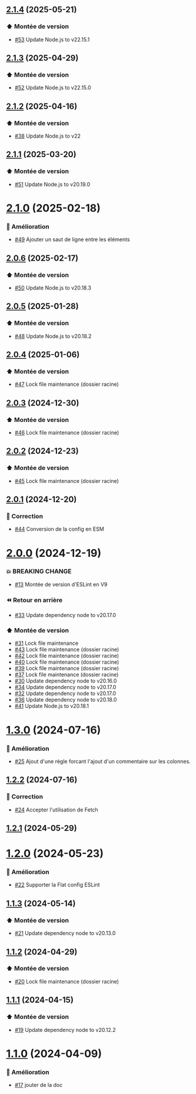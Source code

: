 ## [2.1.4](https://github.com/1024pix/eslint-plugin/compare/v2.1.3...v2.1.4) (2025-05-21)

### :arrow_up: Montée de version

- [#53](https://github.com/1024pix/eslint-plugin/pull/53) Update Node.js to v22.15.1

## [2.1.3](https://github.com/1024pix/eslint-plugin/compare/v2.1.2...v2.1.3) (2025-04-29)

### :arrow_up: Montée de version

- [#52](https://github.com/1024pix/eslint-plugin/pull/52) Update Node.js to v22.15.0

## [2.1.2](https://github.com/1024pix/eslint-plugin/compare/v2.1.1...v2.1.2) (2025-04-16)

### :arrow_up: Montée de version

- [#38](https://github.com/1024pix/eslint-plugin/pull/38) Update Node.js to v22

## [2.1.1](https://github.com/1024pix/eslint-plugin/compare/v2.1.0...v2.1.1) (2025-03-20)

### :arrow_up: Montée de version

- [#51](https://github.com/1024pix/eslint-plugin/pull/51) Update Node.js to v20.19.0

# [2.1.0](https://github.com/1024pix/eslint-plugin/compare/v2.0.6...v2.1.0) (2025-02-18)

### :rocket: Amélioration

- [#49](https://github.com/1024pix/eslint-plugin/pull/49) Ajouter un saut de ligne entre les éléments

## [2.0.6](https://github.com/1024pix/eslint-plugin/compare/v2.0.5...v2.0.6) (2025-02-17)

### :arrow_up: Montée de version

- [#50](https://github.com/1024pix/eslint-plugin/pull/50) Update Node.js to v20.18.3

## [2.0.5](https://github.com/1024pix/eslint-plugin/compare/v2.0.4...v2.0.5) (2025-01-28)

### :arrow_up: Montée de version

- [#48](https://github.com/1024pix/eslint-plugin/pull/48) Update Node.js to v20.18.2

## [2.0.4](https://github.com/1024pix/eslint-plugin/compare/v2.0.3...v2.0.4) (2025-01-06)

### :arrow_up: Montée de version

- [#47](https://github.com/1024pix/eslint-plugin/pull/47) Lock file maintenance (dossier racine)

## [2.0.3](https://github.com/1024pix/eslint-plugin/compare/v2.0.2...v2.0.3) (2024-12-30)

### :arrow_up: Montée de version

- [#46](https://github.com/1024pix/eslint-plugin/pull/46) Lock file maintenance (dossier racine)

## [2.0.2](https://github.com/1024pix/eslint-plugin/compare/v2.0.1...v2.0.2) (2024-12-23)

### :arrow_up: Montée de version

- [#45](https://github.com/1024pix/eslint-plugin/pull/45) Lock file maintenance (dossier racine)

## [2.0.1](https://github.com/1024pix/eslint-plugin/compare/v2.0.0...v2.0.1) (2024-12-20)

### :bug: Correction

- [#44](https://github.com/1024pix/eslint-plugin/pull/44) Conversion de la config en ESM

# [2.0.0](https://github.com/1024pix/eslint-plugin/compare/v1.3.0...v2.0.0) (2024-12-19)

### :boom: BREAKING CHANGE

- [#13](https://github.com/1024pix/eslint-plugin/pull/13) Montée de version d'ESLint en V9 

### :rewind: Retour en arrière

- [#33](https://github.com/1024pix/eslint-plugin/pull/33) Update dependency node to v20.17.0

### :arrow_up: Montée de version

- [#31](https://github.com/1024pix/eslint-plugin/pull/31) Lock file maintenance 
- [#43](https://github.com/1024pix/eslint-plugin/pull/43) Lock file maintenance (dossier racine) 
- [#42](https://github.com/1024pix/eslint-plugin/pull/42) Lock file maintenance (dossier racine) 
- [#40](https://github.com/1024pix/eslint-plugin/pull/40) Lock file maintenance (dossier racine) 
- [#39](https://github.com/1024pix/eslint-plugin/pull/39) Lock file maintenance (dossier racine) 
- [#37](https://github.com/1024pix/eslint-plugin/pull/37) Lock file maintenance (dossier racine) 
- [#30](https://github.com/1024pix/eslint-plugin/pull/30) Update dependency node to v20.16.0 
- [#34](https://github.com/1024pix/eslint-plugin/pull/34) Update dependency node to v20.17.0 
- [#32](https://github.com/1024pix/eslint-plugin/pull/32) Update dependency node to v20.17.0 
- [#36](https://github.com/1024pix/eslint-plugin/pull/36) Update dependency node to v20.18.0 
- [#41](https://github.com/1024pix/eslint-plugin/pull/41) Update Node.js to v20.18.1

# [1.3.0](https://github.com/1024pix/eslint-plugin/compare/v1.2.2...v1.3.0) (2024-07-16)

### :rocket: Amélioration

- [#25](https://github.com/1024pix/eslint-plugin/pull/25) Ajout d'une règle forcant l'ajout d'un commentaire sur les colonnes.

## [1.2.2](https://github.com/1024pix/eslint-plugin/compare/v1.2.1...v1.2.2) (2024-07-16)

### :bug: Correction

- [#24](https://github.com/1024pix/eslint-plugin/pull/24) Accepter l'utilisation de Fetch

## [1.2.1](https://github.com/1024pix/eslint-plugin/compare/v1.2.0...v1.2.1) (2024-05-29)

# [1.2.0](https://github.com/1024pix/eslint-plugin/compare/v1.1.3...v1.2.0) (2024-05-23)

### :rocket: Amélioration

- [#22](https://github.com/1024pix/eslint-plugin/pull/22) Supporter la Flat config ESLint

## [1.1.3](https://github.com/1024pix/eslint-plugin/compare/v1.1.2...v1.1.3) (2024-05-14)

### :arrow_up: Montée de version

- [#21](https://github.com/1024pix/eslint-plugin/pull/21) Update dependency node to v20.13.0

## [1.1.2](https://github.com/1024pix/eslint-plugin/compare/v1.1.1...v1.1.2) (2024-04-29)

### :arrow_up: Montée de version

- [#20](https://github.com/1024pix/eslint-plugin/pull/20) Lock file maintenance (dossier racine)

## [1.1.1](https://github.com/1024pix/eslint-plugin/compare/v1.1.0...v1.1.1) (2024-04-15)

### :arrow_up: Montée de version

- [#19](https://github.com/1024pix/eslint-plugin/pull/19) Update dependency node to v20.12.2

# [1.1.0](https://github.com/1024pix/eslint-plugin/compare/v1.0.1...v1.1.0) (2024-04-09)

### :rocket: Amélioration

- [#17](https://github.com/1024pix/eslint-plugin/pull/17) jouter de la doc
